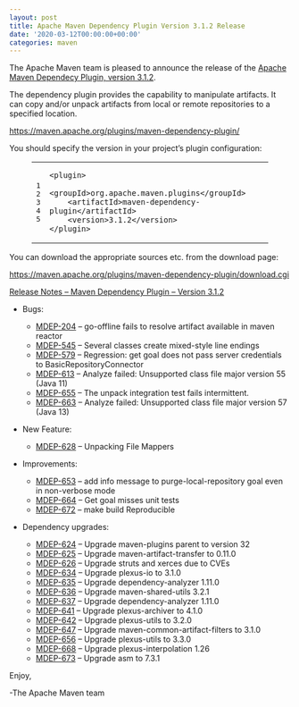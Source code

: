 ```yaml
---
layout: post
title: Apache Maven Dependency Plugin Version 3.1.2 Release
date: '2020-03-12T00:00:00+00:00'
categories: maven
---
```

<div class="entry-content"><p>The Apache Maven team is pleased to announce the release of the
<a href="https://maven.apache.org/plugins/maven-dependency-plugin/">Apache Maven Dependecy Plugin, version 3.1.2</a>.</p>

<p>The dependency plugin provides the capability to manipulate artifacts. It
can copy and/or unpack artifacts from local or remote repositories to a
specified location.</p>

<p><a href="https://maven.apache.org/plugins/maven-dependency-plugin/">https://maven.apache.org/plugins/maven-dependency-plugin/</a></p>

<p>You should specify the version in your project&rsquo;s plugin configuration:</p>

<figure class='code'><figcaption><span></span></figcaption><div class="highlight"><table><tr><td class="gutter"><pre class="line-numbers"><span class='line-number'>1</span>
<span class='line-number'>2</span>
<span class='line-number'>3</span>
<span class='line-number'>4</span>
<span class='line-number'>5</span>
</pre></td><td class='code'><pre><code class='xml'><span class='line'><span class="nt">&lt;plugin&gt;</span>
</span><span class='line'>    <span class="nt">&lt;groupId&gt;</span>org.apache.maven.plugins<span class="nt">&lt;/groupId&gt;</span>
</span><span class='line'>    <span class="nt">&lt;artifactId&gt;</span>maven-dependency-plugin<span class="nt">&lt;/artifactId&gt;</span>
</span><span class='line'>    <span class="nt">&lt;version&gt;</span>3.1.2<span class="nt">&lt;/version&gt;</span>
</span><span class='line'><span class="nt">&lt;/plugin&gt;</span>
</span></code></pre></td></tr></table></div></figure>


<p></p>

<p>You can download the appropriate sources etc. from the download page:</p>

<p><a href="https://maven.apache.org/plugins/maven-dependency-plugin/download.cgi">https://maven.apache.org/plugins/maven-dependency-plugin/download.cgi</a></p>

<!-- more -->


<p><a href="https://issues.apache.org/jira/secure/ReleaseNote.jspa?projectId=12317227&amp;version=12343772">Release Notes &ndash; Maven Dependency Plugin &ndash; Version 3.1.2</a></p>

<ul>
<li><p>Bugs:</p>

<ul>
<li><a href="https://issues.apache.org/jira/browse/MDEP-204">MDEP-204</a> &ndash; go-offline fails to resolve artifact available in maven reactor</li>
<li><a href="https://issues.apache.org/jira/browse/MDEP-545">MDEP-545</a> &ndash; Several classes create mixed-style line endings</li>
<li><a href="https://issues.apache.org/jira/browse/MDEP-579">MDEP-579</a> &ndash; Regression: get goal does not pass server credentials to BasicRepositoryConnector</li>
<li><a href="https://issues.apache.org/jira/browse/MDEP-613">MDEP-613</a> &ndash; Analyze failed: Unsupported class file major version 55 (Java 11)</li>
<li><a href="https://issues.apache.org/jira/browse/MDEP-655">MDEP-655</a> &ndash; The unpack integration test fails intermittent.</li>
<li><a href="https://issues.apache.org/jira/browse/MDEP-663">MDEP-663</a> &ndash; Analyze failed: Unsupported class file major version 57 (Java 13)</li>
</ul>
</li>
<li><p>New Feature:</p>

<ul>
<li><a href="https://issues.apache.org/jira/browse/MDEP-628">MDEP-628</a> &ndash; Unpacking File Mappers</li>
</ul>
</li>
<li><p>Improvements:</p>

<ul>
<li><a href="https://issues.apache.org/jira/browse/MDEP-653">MDEP-653</a> &ndash; add info message to purge-local-repository goal even in non-verbose mode</li>
<li><a href="https://issues.apache.org/jira/browse/MDEP-664">MDEP-664</a> &ndash; Get goal misses unit tests</li>
<li><a href="https://issues.apache.org/jira/browse/MDEP-672">MDEP-672</a> &ndash; make build Reproducible</li>
</ul>
</li>
<li><p>Dependency upgrades:</p>

<ul>
<li><a href="https://issues.apache.org/jira/browse/MDEP-624">MDEP-624</a> &ndash; Upgrade maven-plugins parent to version 32</li>
<li><a href="https://issues.apache.org/jira/browse/MDEP-625">MDEP-625</a> &ndash; Upgrade maven-artifact-transfer to 0.11.0</li>
<li><a href="https://issues.apache.org/jira/browse/MDEP-626">MDEP-626</a> &ndash; Upgrade struts and xerces due to CVEs</li>
<li><a href="https://issues.apache.org/jira/browse/MDEP-634">MDEP-634</a> &ndash; Upgrade plexus-io to 3.1.0</li>
<li><a href="https://issues.apache.org/jira/browse/MDEP-635">MDEP-635</a> &ndash; Upgrade dependency-analyzer 1.11.0</li>
<li><a href="https://issues.apache.org/jira/browse/MDEP-636">MDEP-636</a> &ndash; Upgrade maven-shared-utils 3.2.1</li>
<li><a href="https://issues.apache.org/jira/browse/MDEP-637">MDEP-637</a> &ndash; Upgrade dependency-analyzer 1.11.0</li>
<li><a href="https://issues.apache.org/jira/browse/MDEP-641">MDEP-641</a> &ndash; Upgrade plexus-archiver to 4.1.0</li>
<li><a href="https://issues.apache.org/jira/browse/MDEP-642">MDEP-642</a> &ndash; Upgrade plexus-utils to 3.2.0</li>
<li><a href="https://issues.apache.org/jira/browse/MDEP-647">MDEP-647</a> &ndash; Upgrade maven-common-artifact-filters to 3.1.0</li>
<li><a href="https://issues.apache.org/jira/browse/MDEP-656">MDEP-656</a> &ndash; Upgrade plexus-utils to 3.3.0</li>
<li><a href="https://issues.apache.org/jira/browse/MDEP-668">MDEP-668</a> &ndash; Upgrade plexus-interpolation 1.26</li>
<li><a href="https://issues.apache.org/jira/browse/MDEP-673">MDEP-673</a> &ndash; Upgrade asm to 7.3.1</li>
</ul>
</li>
</ul>


<p>Enjoy,</p>

<p>-The Apache Maven team</p>
</div>
